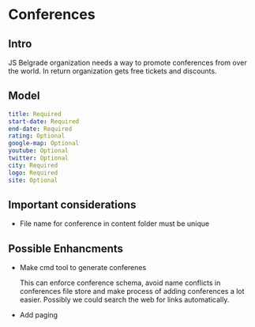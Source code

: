 # Conferences

## Intro

JS Belgrade organization needs a way to
promote conferences from over the world.
In return organization gets free tickets and discounts.

## Model

```yaml
title: Required
start-date: Required
end-date: Required
rating: Optional
google-map: Optional
youtube: Optional
twitter: Optional
city: Required
logo: Required
site: Optional
```

## Important considerations

- File name for conference in content folder must be unique

## Possible Enhancments

- Make cmd tool to generate conferenes

  This can enforce conference schema, avoid name conflicts in conferences file store and
  make process of adding conferences a lot easier.
  Possibly we could search the web for links automatically.

- Add paging
